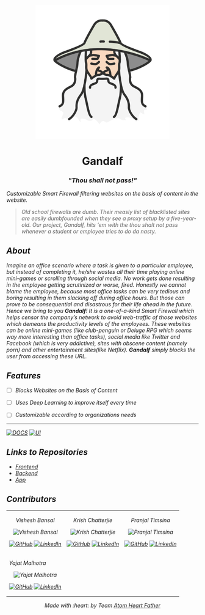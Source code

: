 <p align="center">
<a href="github.com/Atom-Heart-Father/Gandalf">
	<img src="assets/GandalfLogo.png" alt="Gandalf Logo" width="350px"/>
</a>
	<h1 align="center"> Gandalf </h1>
	<h3 align="center"> <i>"Thou shall not pass!"<i> </h3>
</p>

Customizable Smart Firewall filtering websites on the basis of content in the website.
> Old school firewalls are dumb. Their measly list of blacklisted sites are easily dumbfounded when they see a proxy setup by a five-year-old. Our project, Gandalf, hits ‘em with the thou shalt not pass whenever a student or employee tries to do da nasty.

## About
Imagine an office scenario where a task is given to a particular employee, but instead of completing it, he/she wastes all their time playing online mini-games or scrolling through social media. No work gets done resulting in the employee getting scrutinized or worse, fired. Honestly we cannot blame the employee, because most office tasks can be very tedious and boring resulting in them slacking off during office hours. But those can prove to be consequential and disastrous for their life ahead in the future.
Hence we bring to you **Gandalf**! It is a one-of-a-kind *Smart Firewall* which helps censor the company’s network to avoid web-traffic  of those websites which demeans the productivity levels of the employees. These websites can be *online mini-games (like club-penguin or Deluge RPG which seems way more interesting than office tasks), social media like Twitter and Facebook (which is very addictive), sites with obscene content (namely porn) and other entertainment sites(like Netflix)*. **Gandalf**  simply blocks the user from accessing these URL.

## Features
- [ ] Blocks Websites on the Basis of Content
- [ ] Uses Deep Learning to improve itself every time
- [ ] Customizable according to organizations needs


---
[![DOCS](https://img.shields.io/badge/Documentation-see%20docs-green?style=flat-square&logo=appveyor)](INSERT_LINK_FOR_DOCS_HERE)
[![UI ](https://img.shields.io/badge/User%20Interface-Link%20to%20UI-orange?style=flat-square&logo=appveyor)](INSERT_UI_LINK_HERE)


## Links to Repositories

* [Frontend](https://github.com/Atom-Heart-Father/Gandalf-frontend)
* [Backend](https://github.com/Atom-Heart-Father/Gandalf-backend)
* [App](https://github.com/Atom-Heart-Father/Gandalf-app)


## Contributors

<table>
<tr align="center">


<td>

Vishesh Bansal

<p align="center">
<img src = "https://avatars.githubusercontent.com/VisheshBansal" width="150" height="150" alt="Vishesh Bansal">
</p>
<p align="center">
<a href = "https://github.com/VisheshBansal"><img src = "http://www.iconninja.com/files/241/825/211/round-collaboration-social-github-code-circle-network-icon.svg" width="36" height = "36" alt="GitHub"/></a>
<a href = "https://www.linkedin.com/in/bansalvishesh">
<img src = "http://www.iconninja.com/files/863/607/751/network-linkedin-social-connection-circular-circle-media-icon.svg" width="36" height="36" alt="LinkedIn"/>
</a>
</p>
</td>
<td>

Krish Chatterjie

<p align="center">
<img src = "https://avatars.githubusercontent.com/KrishChatterjie" width="150" height="150" alt="Krish Chatterjie">
</p>
<p align="center">
<a href = "https://github.com/KrishChatterjie"><img src = "http://www.iconninja.com/files/241/825/211/round-collaboration-social-github-code-circle-network-icon.svg" width="36" height = "36" alt="GitHub"/></a>
<a href = "https://www.linkedin.com/in/krish-chatterjie-3119661b6">
<img src = "http://www.iconninja.com/files/863/607/751/network-linkedin-social-connection-circular-circle-media-icon.svg" width="36" height="36" alt="LinkedIn"/>
</a>
</p>
</td>

<td>

Pranjal Timsina

<p align="center">
<img src = "https://avatars.githubusercontent.com/PranjalTimsina" width="150" height="150" alt="Pranjal Timsina">
</p>
<p align="center">
<a href = "https://github.com/PranjalTimsina"><img src = "http://www.iconninja.com/files/241/825/211/round-collaboration-social-github-code-circle-network-icon.svg" width="36" height = "36" alt="GitHub"/></a>
<a href = "https://www.linkedin.com/in/pranjal-timsina-605404204">
<img src = "http://www.iconninja.com/files/863/607/751/network-linkedin-social-connection-circular-circle-media-icon.svg" width="36" height="36" alt="LinkedIn"/>
</a>
</p>
</td>


</tr>
<tr>
<td>

Yajat Malhotra

<p align="center">
<img src = "https://avatars.githubusercontent.com/iamyajat" width="150" height="150" alt="Yajat Malhotra">
</p>
<p align="center">
<a href = "https://github.com/iamyajat"><img src = "http://www.iconninja.com/files/241/825/211/round-collaboration-social-github-code-circle-network-icon.svg" width="36" height = "36" alt="GitHub"/></a>
<a href = "https://www.linkedin.com/in/iamyajat">
<img src = "http://www.iconninja.com/files/863/607/751/network-linkedin-social-connection-circular-circle-media-icon.svg" width="36" height="36" alt="LinkedIn"/>
</a>
</p>
</td>


</tr>
  </table>

<p align="center">
	Made with :heart: by Team <a href="https://github.com/Atom-Heart-Father">Atom Heart Father</a>
</p>

